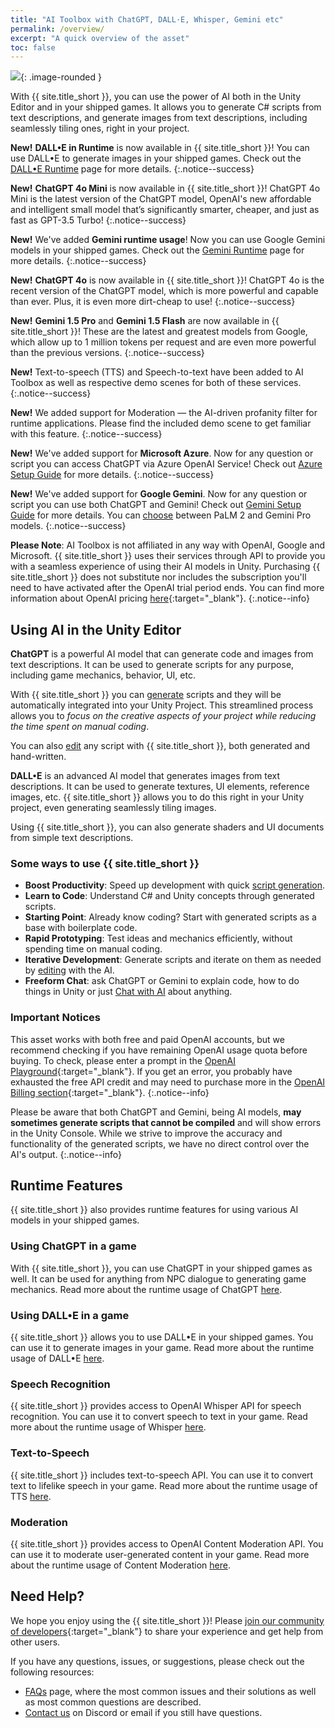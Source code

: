 ```yaml
---
title: "AI Toolbox with ChatGPT, DALL·E, Whisper, Gemini etc"
permalink: /overview/
excerpt: "A quick overview of the asset"
toc: false
---
```


![](../assets/images/banners/sg-banner-1.png){: .image-rounded }

With {{ site.title_short }}, you can use the power of AI both in the Unity Editor and in your shipped games. It allows you to generate C# scripts from text descriptions, and generate images from text descriptions, including seamlessly tiling ones, right in your project.

**New!** **DALL•E in Runtime** is now available in {{ site.title_short }}! You can use DALL•E to generate images in your shipped games. Check out the [DALL•E Runtime](/dalle-runtime/) page for more details.
{:.notice--success}

**New!** **ChatGPT 4o Mini** is now available in {{ site.title_short }}! ChatGPT 4o Mini is the latest version of the ChatGPT model, OpenAI's new affordable and intelligent small model that’s significantly smarter, cheaper, and just as fast as GPT-3.5 Turbo!
{:.notice--success}

**New!** We've added **Gemini runtime usage**! Now you can use Google Gemini models in your shipped games. Check out the [Gemini Runtime](/gemini-runtime/) page for more details.
{:.notice--success}

**New!** **ChatGPT 4o** is now available in {{ site.title_short }}! ChatGPT 4o is the recent version of the ChatGPT model, which is more powerful and capable than ever. Plus, it is even more dirt-cheap to use!
{:.notice--success}

**New!** **Gemini 1.5 Pro** and **Gemini 1.5 Flash** are now available in {{ site.title_short }}! These are the latest and greatest models from Google, which allow up to 1 million tokens per request and are even more powerful than the previous versions.
{:.notice--success}

**New!** Text-to-speech (TTS) and Speech-to-text have been added to AI Toolbox as well as respective demo scenes for both of these services.
{:.notice--success}

**New!** We added support for Moderation — the AI-driven profanity filter for runtime applications. Please find the included demo scene to get familiar with this feature.
{:.notice--success}

**New!** We've added support for **Microsoft Azure**. Now for any question or script you can access ChatGPT via Azure OpenAI Service! Check out [Azure Setup Guide](/azure-set-up/) for more details.
{:.notice--success}

**New!** We've added support for **Google Gemini**. Now for any question or script you can use both ChatGPT and Gemini! Check out [Gemini Setup Guide](/gemini-set-up/) for more details. You can [choose](/gemini-set-up/#google-gemini-models) between PaLM 2 and Gemini Pro models.
{:.notice--success}

**Please Note**: AI Toolbox is not affiliated in any way with OpenAI, Google and Microsoft.  {{ site.title_short }} uses their services through API to provide you with a seamless experience of using their AI models in Unity. Purchasing {{ site.title_short }} does not substitute nor includes the subscription you'll need to have activated after the OpenAI trial period ends. You can find more information about OpenAI pricing [here](https://platform.openai.com/pricing){:target="_blank"}.
{:.notice--info}

## Using AI in the Unity Editor

**ChatGPT** is a powerful AI model that can generate code and images from text descriptions. It can be used to generate scripts for any purpose, including game mechanics, behavior, UI, etc.

With {{ site.title_short }} you can [generate](/getting-started/#generating-scripts) scripts and they will be automatically integrated into your Unity Project. This streamlined process allows you to _focus on the creative aspects of your project while reducing the time spent on manual coding_.

You can also [edit](/getting-started/#editing-scripts) any script with {{ site.title_short }}, both generated and hand-written.

**DALL•E** is an advanced AI model that generates images from text descriptions. It can be used to generate textures, UI elements, reference images, etc. {{ site.title_short }} allows you to do this right in your Unity project, even generating seamlessly tiling images.

Using {{ site.title_short }}, you can also generate shaders and UI documents from simple text descriptions.

### Some ways to use {{ site.title_short }}

- **Boost Productivity**: Speed up development with quick [script generation](/getting-started/#generating-scripts).
- **Learn to Code**: Understand C# and Unity concepts through generated scripts.
- **Starting Point**: Already know coding? Start with generated scripts as a base with boilerplate code.
- **Rapid Prototyping**: Test ideas and mechanics efficiently, without spending time on manual coding.
- **Iterative Development**: Generate scripts and iterate on them as needed by [editing](/getting-started/#editing-scripts) with the AI.
- **Freeform Chat**: ask ChatGPT or Gemini to explain code, how to do things in Unity or just [Chat with AI](/chat/) about anything.

### Important Notices

This asset works with both free and paid OpenAI accounts, but we recommend checking if you have remaining OpenAI usage quota before buying. To check, please enter a prompt in the [OpenAI Playground](https://platform.openai.com/playground){:target="_blank"}. If you get an error, you probably have exhausted the free API credit and may need to purchase more in the [OpenAI Billing section](https://platform.openai.com/account/billing/overview){:target="_blank"}.
{:.notice--info}

Please be aware that both ChatGPT and Gemini, being AI models, **may sometimes generate scripts that cannot be compiled** and will show errors in the Unity Console. While we strive to improve the accuracy and functionality of the generated scripts, we have no direct control over the AI's output.
{:.notice--info}

## Runtime Features

{{ site.title_short }} also provides runtime features for using various AI models in your shipped games.

### Using ChatGPT in a game

With {{ site.title_short }}, you can use ChatGPT in your shipped games as well. It can be used for anything from NPC dialogue to generating game mechanics. Read more about the runtime usage of ChatGPT [here](/chatgpt-runtime/).

### Using DALL•E in a game

{{ site.title_short }} allows you to use DALL•E in your shipped games. You can use it to generate images in your game. Read more about the runtime usage of DALL•E [here](/dalle-runtime/).

### Speech Recognition

{{ site.title_short }} provides access to OpenAI Whisper API for speech recognition. You can use it to convert speech to text in your game. Read more about the runtime usage of Whisper [here](/speech-to-text/).

### Text-to-Speech

{{ site.title_short }} includes text-to-speech API. You can use it to convert text to lifelike speech in your game. Read more about the runtime usage of TTS [here](/text-to-speech/).

### Moderation

{{ site.title_short }} provides access to OpenAI Content Moderation API. You can use it to moderate user-generated content in your game. Read more about the runtime usage of Content Moderation [here](/content-moderation/).

## Need Help?

We hope you enjoy using the {{ site.title_short }}! Please [join our community of developers](https://discord.gg/xqfh46kKfw){:target="_blank"} to share your experience and get help from other users.

If you have any questions, issues, or suggestions, please check out the following resources:
- [FAQs](/faq/) page, where the most common issues and their solutions as well as most common questions are described.
- [Contact us](/contact-details/) on Discord or email if you still have questions.
